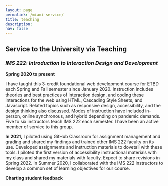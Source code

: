 ```yaml
---
layout: page
permalink: /miami-service/
title: teaching
description: 
nav: false
---
```


## Service to the University via Teaching

### ***IMS 222: Introduction to Interaction Design and Development*** 

**Spring 2020 to present**

I have taught this 3-credit foundational web development course for ETBD each Spring and Fall semester since January 2020. Instruction includes theories and best practices of interaction design, and coding these interactions for the web using HTML, Cascading Style Sheets, and Javascript. Related topics such as responsive design, accessibility, and the design thinking also discussed. Modes of instruction have included in-person, online synchronous, and hybrid depending on pandemic demands. Five to six instructors teach IMS 222 each semester. I have been an active member of service to this group.

**In 2021,** I piloted using GitHub Classroom for assignment management and grading and shared my findings and trained other IMS 222 faculty on its use. Developed assignments and instruction materials to dovetail with these tools. I piloted the first version of accessibility instructional materials with my class and shared my materials with faculty. Expect to share revisions in Spring 2022. In Summer 2020, I collaborated with the IMS 222 instructors to develop a common set of learning objectives for our course.

**Charting student feedback**
